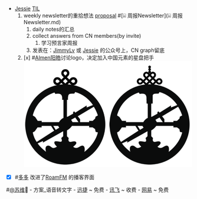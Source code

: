- [Jessie](Jessie.md) [TIL](TIL.md)
    1. weekly newsletter的重拾想法 [proposal](proposal.md) #[⌸ 周报Newsletter](⌸ 周报Newsletter.md) 
        1. daily notes的汇总
        2. collect answers from CN members(by invite)
            1. 学习预言家周报
        3. 发表在：[JimmyLv](JimmyLv.md) 或 [Jessie](Jessie.md) 的公众号上，CN graph留底
    2. [x] #[Almen阳皓](Almen阳皓.md)讨论logo，决定加入中国元素的星盘把手![](../images/IPv3ud68K8.png?)
- [x] #[多多](多多.md) 改进了[RoamFM](RoamFM.md) 的播客界面

#[@苏维](@苏维.md)💜
    - 方案_语音转文字
        - [迅捷](https://app.xunjiepdf.com/voice2text/) ~ 免费
        - [讯飞](https://www.iflyrec.com/) ~ 收费
        - [网易](https://jianwai.youdao.com/index/0) ~ 免费

